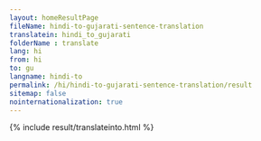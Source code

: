 ```yaml
---
layout: homeResultPage
fileName: hindi-to-gujarati-sentence-translation
translatein: hindi_to_gujarati
folderName : translate
lang: hi
from: hi
to: gu
langname: hindi-to
permalink: /hi/hindi-to-gujarati-sentence-translation/result
sitemap: false
nointernationalization: true
---
```

{% include result/translateinto.html %}

<script src="/js/result/translation.js" data-foldername="{{page.folderName}}" data-lang="{{page.lang}}"></script>
